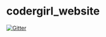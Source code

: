 # codergirl_website

[![Gitter](https://badges.gitter.im/Join%20Chat.svg)](https://gitter.im/LaunchCoderGirlSTL/codergirl_website?utm_source=badge&utm_medium=badge&utm_campaign=pr-badge&utm_content=badge)